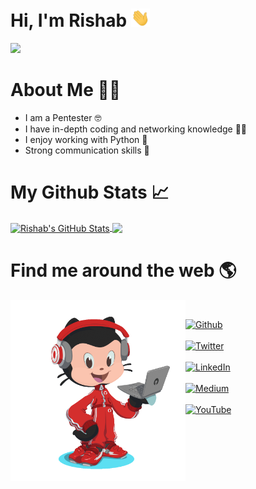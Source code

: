  # Hi, I'm Rishab <img src="https://raw.githubusercontent.com/mavisec/mavisec/master/wave.gif" width="30"> 
 
 <img src="https://raw.githubusercontent.com/mavisec/mavisec/master/bio_rishab.gif" width="850">

 # About Me :technologist:
- I am a Pentester :nerd_face:	
- I have in-depth coding and networking knowledge :man_technologist:
- I enjoy working with Python :blue_heart:
- Strong communication skills :speech_balloon:	

# My Github Stats 📈
<a href="https://github.com/mavisec"><img align="center" src="https://github-readme-stats.vercel.app/api?username=mavisec&show_icons=true&line_height=27&count_private=true&title_color=ffffff&text_color=c9cacc&icon_color=2bbc8a&bg_color=1d1f21" alt="Rishab's GitHub Stats" /></a><a href="https://github.com/mavisec"> <img align="center" src="https://github-readme-stats.vercel.app/api/top-langs/?username=mavisec&hide=java,html,tex&title_color=ffffff&text_color=c9cacc&icon_color=2bbc8a&bg_color=1d1f21&langs_count=3" /></a>

# Find me around the web 🌎
<img align="left" width="280" height="290" src="https://github.com/mavisec/mavisec/blob/main/rishab_gif.gif">
<br><p><a href="https://github.com/mavisec" target="_blank"><img alt="Github" src="https://img.shields.io/badge/GitHub-%2312100E.svg?&style=for-the-badge&logo=Github&logoColor=white" /></a><br><br><a href="https://twitter.com/mavisec_" target="_blank"><img alt="Twitter" src="https://img.shields.io/badge/twitter-%231DA1F2.svg?&style=for-the-badge&logo=twitter&logoColor=white" /></a><br><br><a href="https://www.linkedin.com/in/rishab-nayyar/" target="_blank"><img alt="LinkedIn" src="https://img.shields.io/badge/linkedin-%230077B5.svg?&style=for-the-badge&logo=linkedin&logoColor=white" /></a><br><br><a href="https://mavisec.medium.com/" target="_blank"><img alt="Medium" src="https://img.shields.io/badge/medium-%2312100E.svg?&style=for-the-badge&logo=medium&logoColor=white" /></a><br><br><a href="https://www.youtube.com/channel/UCCBITdwOwydszjobeV81qWQ" target="_blank"><img alt="YouTube" src="https://img.shields.io/badge/YouTube-FF0000?style=for-the-badge&logo=youtube&logoColor=white" /></a></p>


